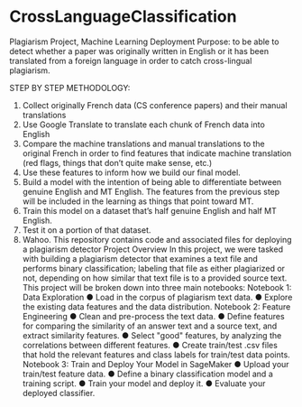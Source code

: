 # CrossLanguageClassification
Plagiarism Project, Machine Learning Deployment
Purpose: to be able to detect whether a paper was originally written in English or it has been translated from a foreign language in order to catch cross-lingual plagiarism.

STEP BY STEP METHODOLOGY:
1.	Collect originally French data (CS conference papers) and their manual translations
2.	Use Google Translate to translate each chunk of French data into English
3.	Compare the machine translations and manual translations to the original French in order to find features that indicate machine translation (red flags, things that don’t quite make sense, etc.)
4.	Use these features to inform how we build our final model.
5.	Build a model with the intention of being able to differentiate between genuine English and MT English. The features from the previous step will be included in the learning as things that point toward MT.
6.	Train this model on a dataset that’s half genuine English and half MT English.
7.	Test it on a portion of that dataset.
8.	Wahoo.
This repository contains code and associated files for deploying a plagiarism detector 
Project Overview
In this project, we were tasked with building a plagiarism detector that examines a text file and performs binary classification; labeling that file as either plagiarized or not, depending on how similar that text file is to a provided source text. This project will be broken down into three main notebooks:
Notebook 1: Data Exploration
●	Load in the corpus of plagiarism text data.
●	Explore the existing data features and the data distribution.
Notebook 2: Feature Engineering
●	Clean and pre-process the text data.
●	Define features for comparing the similarity of an answer text and a source text, and extract similarity features.
●	Select "good" features, by analyzing the correlations between different features.
●	Create train/test .csv files that hold the relevant features and class labels for train/test data points.
Notebook 3: Train and Deploy Your Model in SageMaker
●	Upload your train/test feature data.
●	Define a binary classification model and a training script.
●	Train your model and deploy it.
●	Evaluate your deployed classifier.

